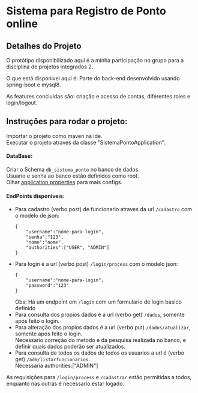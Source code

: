 <h1>Sistema para Registro de Ponto online</h1>

<h2>Detalhes do Projeto</h2>

O protótipo disponibilizado aqui é a minha participação no grupo para a disciplina de projetos integrados 2.<br />

O que está disponivel aqui é: Parte do back-end desenvolvido usando spring-boot e mysql8.<br />

As features concluidas são: criação e acesso de contas, diferentes roles e login/logout.

<h2>Instruçôes para rodar o projeto:</h2>

Importar o projeto como maven na ide.<br />
Executar o projeto atraves da classe "SistemaPontoApplication".

<h4>DataBase:</h4>
Criar o Schema <code>db_sistema_ponto</code> no banco de dados.<br/>
Usuario e senha ao banco estão definidos como root.<br />
Olhar <a href="src/main/resources/application.properties">application.properties</a> para mais configs.

<h4>EndPoints disponiveis:</h4>
<ul>
<li> Para cadastro (verbo post) de funcionario atraves da url <code>/cadastro</code> com o modelo de json:</li>
<pre><code>{
    "username":"nome-para-login",
    "senha":"123",
    "nome":"nome",
    "authorities":["USER", "ADMIN"]
}</code></pre>

<li> Para login é a url (verbo post) <code>/login/process</code> com o modelo json:</li>
<pre><code>{
    "username":"nome-para-login",
    "password":"123"
}</code></pre>
Obs: Há um endpoint em <code>/login</code> com um formulario de login basico definido

<li> Para consulta dos propios dados é a url (verbo get) <code>/dados</code>, somente após feito o login.</li>

<li> Para alteração dos propios dados é a url (verbo put) <code>/dados/atualizar</code>, somente após feito o login.</li>
Necessario correção do metodo e da pesquisa realizada no banco, e definir quais dados poderão ser atualizados.

<li> Para consulta de todos os dados de todos os usuarios a url é (verbo get) <code>/adm/listarfuncionarios</code>.</li>
Necessaria authorities:["ADMIN"]
</ul>
As requisições para <code>/login/process</code> e <code>/cadastrar</code> estão permitidas a todos, enquanto nas outras é necessario estar logado.<br/>
